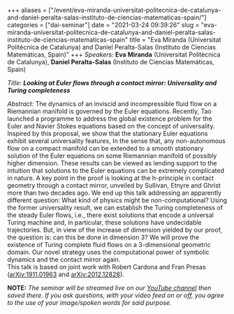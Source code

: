 +++
aliases = ["/event/eva-miranda-universitat-politecnica-de-catalunya-and-daniel-peralta-salas-instituto-de-ciencias-matematicas-spain/"]
categories = ["dai-seminar"]
date = "2021-03-24 09:39:26"
slug = "eva-miranda-universitat-politecnica-de-catalunya-and-daniel-peralta-salas-instituto-de-ciencias-matematicas-spain"
title = "Eva Miranda (Universitat Politècnica de Catalunya) and Daniel Peralta-Salas (Instituto de Ciencias Matemáticas, Spain)"
+++
*Speakers:* **Eva Miranda** (Universitat Politècnica de Catalunya),
**Daniel Peralta-Salas** (Instituto de Ciencias Matemáticas, Spain)

*Title: **Looking at Euler flows through a contact mirror: Universality
and Turing completeness***

*Abstract:* The dynamics of an inviscid and incompressible fluid flow on
a Riemannian manifold is governed by the Euler equations. Recently, Tao
launched a programme to address the global existence problem for the
Euler and Navier Stokes equations based on the concept of universality.
Inspired by this proposal, we show that the stationary Euler equations
exhibit several universality features, In the sense that, any
non-autonomous flow on a compact manifold can be extended to a smooth
stationary solution of the Euler equations on some Riemannian manifold
of possibly higher dimension. These results can be viewed as lending
support to the intuition that solutions to the Euler equations can be
extremely complicated in nature. A key point in the proof is looking at
the h-principle in contact geometry through a contact mirror, unveiled
by Sullivan, Etnyre and Ghrist more than two decades ago. We end up this
talk addressing an apparently different question: What kind of physics
might be non-computational? Using the former universality result, we can
establish the Turing completeness of the steady Euler flows, i.e., there
exist solutions that encode a universal Turing machine and, in
particular, these solutions have undecidable trajectories. But, in view
of the increase of dimension yielded by our proof, the question is: can
this be done in dimension 3? We will prove the existence of Turing
complete fluid flows on a 3-dimensional geometric domain. Our novel
strategy uses the computational power of symbolic dynamics and the
contact mirror again.  
This talk is based on joint work with Robert Cardona and Fran Presas
([arXiv:1911.01963](https://arxiv.org/abs/1911.01963) and
[arXiv:2012.12828](https://arxiv.org/abs/2012.12828)).

**NOTE:** *The seminar will be streamed live on our [YouTube
channel](https://www.youtube.com/channel/UCyNNg155G3iLS7l-qZjboyg) then
saved there. If you ask questions, with your video feed on or off, you
agree to the use of your image/spoken words for said purpose.*
